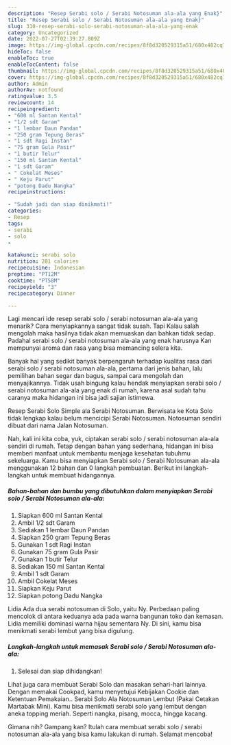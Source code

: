 ```yaml
---
description: "Resep Serabi solo / Serabi Notosuman ala-ala yang Enak}"
title: "Resep Serabi solo / Serabi Notosuman ala-ala yang Enak}"
slug: 310-resep-serabi-solo-serabi-notosuman-ala-ala-yang-enak
category: Uncategorized
date: 2022-07-27T02:39:27.809Z
image: https://img-global.cpcdn.com/recipes/8f8d320529315a51/680x482cq70/serabi-solo-serabi-notosuman-ala-ala-foto-resep-utama.jpg
hideToc: false
enableToc: true
enableTocContent: false
thumbnail: https://img-global.cpcdn.com/recipes/8f8d320529315a51/680x482cq70/serabi-solo-serabi-notosuman-ala-ala-foto-resep-utama.jpg
cover: https://img-global.cpcdn.com/recipes/8f8d320529315a51/680x482cq70/serabi-solo-serabi-notosuman-ala-ala-foto-resep-utama.jpg
author: Admin
authorAv: notfound
ratingvalue: 3.5
reviewcount: 14
recipeingredient:
- "600 ml Santan Kental"
- "1/2 sdt Garam"
- "1 lembar Daun Pandan"
- "250 gram Tepung Beras"
- "1 sdt Ragi Instan"
- "75 gram Gula Pasir"
- "1 butir Telur"
- "150 ml Santan Kental"
- "1 sdt Garam"
- " Cokelat Meses"
- " Keju Parut"
- "potong Dadu Nangka"
recipeinstructions:

- "Sudah jadi dan siap dinikmati!"
categories:
- Resep
tags:
- serabi
- solo
- 

katakunci: serabi solo  
nutrition: 281 calories
recipecuisine: Indonesian
preptime: "PT12M"
cooktime: "PT58M"
recipeyield: "3"
recipecategory: Dinner

---
```



Lagi mencari ide resep serabi solo / serabi notosuman ala-ala yang menarik? Cara menyiapkannya sangat tidak susah. Tapi Kalau salah mengolah maka hasilnya tidak akan memuaskan dan bahkan tidak sedap. Padahal serabi solo / serabi notosuman ala-ala yang enak harusnya Kan mempunyai aroma dan rasa yang bisa memancing selera kita.


Banyak hal yang sedikit banyak berpengaruh terhadap kualitas rasa dari serabi solo / serabi notosuman ala-ala, pertama dari jenis bahan, lalu pemilihan bahan segar dan bagus, sampai cara mengolah dan menyajikannya. Tidak usah bingung kalau hendak menyiapkan serabi solo / serabi notosuman ala-ala yang enak di rumah, karena asal sudah tahu caranya maka hidangan ini bisa jadi sajian istimewa.

Resep Serabi Solo Simple ala Serabi Notosuman. Berwisata ke Kota Solo tidak lengkap kalau belum mencicipi Serabi Notosuman. Notosuman sendiri dibuat dari nama Jalan Notosuman.


Nah, kali ini kita coba, yuk, ciptakan serabi solo / serabi notosuman ala-ala sendiri di rumah. Tetap dengan bahan yang sederhana, hidangan ini bisa memberi manfaat untuk membantu menjaga kesehatan tubuhmu sekeluarga. Kamu bisa menyiapkan Serabi solo / Serabi Notosuman ala-ala menggunakan 12 bahan dan 0 langkah pembuatan. Berikut ini langkah-langkah untuk membuat hidangannya.

<!--inarticleads1-->

##### Bahan-bahan dan bumbu yang dibutuhkan dalam menyiapkan Serabi solo / Serabi Notosuman ala-ala:

1. Siapkan 600 ml Santan Kental
1. Ambil 1/2 sdt Garam
1. Sediakan 1 lembar Daun Pandan
1. Siapkan 250 gram Tepung Beras
1. Gunakan 1 sdt Ragi Instan
1. Gunakan 75 gram Gula Pasir
1. Gunakan 1 butir Telur
1. Sediakan 150 ml Santan Kental
1. Ambil 1 sdt Garam
1. Ambil  Cokelat Meses
1. Siapkan  Keju Parut
1. Siapkan potong Dadu Nangka


Lidia Ada dua serabi notosuman di Solo, yaitu Ny. Perbedaan paling mencolok di antara keduanya ada pada warna bangunan toko dan kemasan. Lidia memiliki dominasi warna hijau sementara Ny. Di sini, kamu bisa menikmati serabi lembut yang bisa digulung. 

<!--inarticleads2-->

##### Langkah-langkah untuk memasak Serabi solo / Serabi Notosuman ala-ala:


1. Selesai dan siap dihidangkan!

Lihat juga cara membuat Serabi Solo dan masakan sehari-hari lainnya. Dengan memakai Cookpad, kamu menyetujui Kebijakan Cookie dan Ketentuan Pemakaian.. Serabi Solo Ala Notosuman Lembut (Pakai Cetakan Martabak Mini). Kamu bisa menikmati serabi solo yang lembut dengan aneka topping meriah. Seperti nangka, pisang, mocca, hingga kacang. 

Gimana nih? Gampang kan? Itulah cara membuat serabi solo / serabi notosuman ala-ala yang bisa kamu lakukan di rumah. Selamat mencoba!

